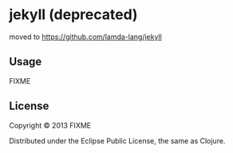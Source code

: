 # jekyll (deprecated) 

moved to https://github.com/lamda-lang/jekyll

## Usage

FIXME

## License

Copyright © 2013 FIXME

Distributed under the Eclipse Public License, the same as Clojure.
